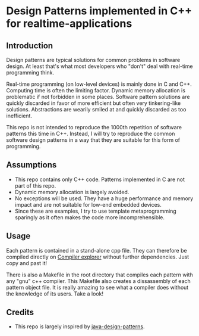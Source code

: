# Design Patterns implemented in C++ for realtime-applications

## Introduction
Design patterns are typical solutions for common problems in software design. At least that's what most developers who "don't" deal with real-time programming think.

Real-time programming (on low-level devices) is mainly done in C and C++. Computing time is often the limiting factor. Dynamic memory allocation is problematic if not forbidden in some places. Software pattern solutions are quickly discarded in favor of more efficient but often very tinkering-like solutions. Abstractions are wearily smiled at and quickly discarded as too inefficient.

This repo is not intended to reproduce the 1000th repetition of software patterns this time in C++. Instead, I will try to reproduce the common software design patterns in a way that they are suitable for this form of programming.

## Assumptions
* This repo contains only C++ code. Patterns implemented in C are not part of this repo. 
* Dynamic memory allocation is largely avoided.
* No exceptions will be used. They have a huge performance and memory impact and are not suitable for low-end embedded devices.
* Since these are examples, I try to use template metaprogramming sparingly as it often makes the code more incomprehensible.

## Usage
Each pattern is contained in a stand-alone cpp file. They can therefore be compiled directly on [Compiler explorer](https://godbolt.org/) without further dependencies. Just copy and past it!

There is also a Makefile in the root directory that compiles each pattern with any "gnu" c++ compiler. This Makefile also creates a dissassembly of each pattern object file. It is really amazing to see what a compiler does without the knowledge of its users. Take a look!

## Credits
* This repo is largely inspired by [java-design-patterns](https://github.com/iluwatar/java-design-patterns).